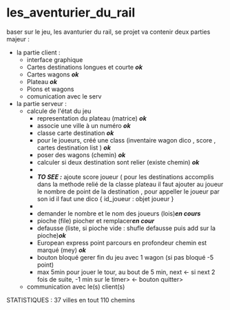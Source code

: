 # les_aventurier_du_rail

baser sur le jeu, les avanturier du rail, se projet va contenir deux parties majeur : 
 - la partie client :
     - interface graphique
     - Cartes destinations longues et courte ***ok***
     - Cartes wagons ***ok***
     - Plateau ***ok***
     - Pions et wagons
     - comunication avec le serv
 - la partie serveur : 
     - calcule de l'état du jeu
        - representation du plateau (matrice) ***ok***
        - associe une ville à un numéro ***ok***
        - classe carte destination ***ok***
        - pour le joueurs, créé une class (inventaire wagon dico , score , cartes destination list ) ***ok***
        - poser des wagons (chemin) ***ok***
        - calculer si deux destination sont relier (existe chemin)  ***ok***
        - 
        - ***TO SEE :*** ajoute score joueur ( pour les destinations accomplis dans la methode relié de la classe plateau il faut ajouter au joueur le nombre de point de la destination , pour appeller le joueur par son id il faut une dico { id_joueur : objet joueur }
        - 
        - demander le nombre et le nom des joueurs (lois)***en cours***
        - pioche (file) piocher et remplacer***en cour***
        - defausse (liste, si pioche vide : shufle defausse puis add sur la pioche)***ok***
        - European express point parcours en profondeur chemin est marqué (mey) ***ok***
        - bouton bloqué gerer fin du jeu avec 1 wagon (si pas bloqué -5 point)
        - max 5min pour jouer le tour, au bout de 5 min, next
       <- si next 2 fois de suite, -1 min sur le timer>
       <- bouton quitter> 
     - communication avec le(s) client(s)

STATISTIQUES :
37 villes en tout 
110 chemins
